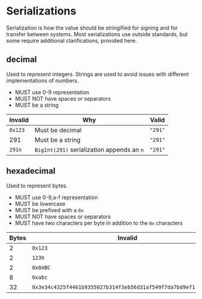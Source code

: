 # Serializations

Serialization is how the value should be stringified for signing and for transfer between systems.
Most serializations use outside standards, but some require additional clarifications, provided here.

## decimal

Used to represent integers.
Strings are used to avoid issues with different implementations of numbers.

- MUST use 0-9 representation
- MUST NOT have spaces or separators
- MUST be a string

| Invalid | Why | Valid |
| --- | --- | --- |
| `0x123` | Must be decimal | `"291"` |
| 291 | Must be a string | `"291"` |
| `291n` | `BigInt(291)` serialization appends an `n`  | `"291"` |

## hexadecimal

Used to represent bytes.

- MUST use 0-9,a-f representation
- MUST be lowercase
- MUST be prefixed with a `0x`
- MUST NOT have spaces or separators
- MUST have two characters per byte in addition to the `0x` characters

| Bytes | Invalid | Valid |
| --- | --- | --- |
| 2 | `0x123` | `0x0123` |
| 2 | `123h` | `0x0123` |
| 2 | `0x0ABC` | `0x0abc` |
| 8 | `0xabc` | `0x0000000000000abc` |
| 32 | `0x3e34c4325f4461b9355027b314f3eb56d31af549f7da7bd9ef1ce951651e` | `0x00003e34c4325f4461b9355027b314f3eb56d31af549f7da7bd9ef1ce951651e` |
